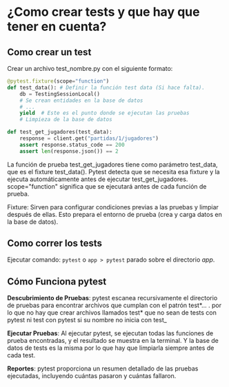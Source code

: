 # ¿Como crear tests y que hay que tener en cuenta?

## Como crear un test

Crear un archivo test_nombre.py con el siguiente formato:

```python
@pytest.fixture(scope="function")
def test_data(): # Definir la función test data (Si hace falta).
    db = TestingSessionLocal()
    # Se crean entidades en la base de datos
    # ...
    yield  # Este es el punto donde se ejecutan las pruebas
    # Limpieza de la base de datos

def test_get_jugadores(test_data):
    response = client.get("partidas/1/jugadores")
    assert response.status_code == 200
    assert len(response.json()) == 2
```

La función de prueba test_get_jugadores tiene como parámetro test_data, que es el fixture test_data(). Pytest detecta que se necesita esa fixture y la ejecuta
automáticamente antes de ejecutar test_get_jugadores.
scope="function" significa que se ejecutará antes de cada función de prueba.

Fixture: Sirven para configurar condiciones previas a las pruebas y limpiar después de ellas. Esto prepara el entorno de prueba (crea y carga datos en la base de datos).

## Como correr los tests

Ejecutar comando: `pytest` o `app > pytest` parado sobre el directorio _app_.

## Cómo Funciona pytest

**Descubrimiento de Pruebas**: pytest escanea recursivamente el directorio de pruebas para encontrar archivos que cumplan con el patrón test*... . por lo que no hay que crear archivos llamados test* que no sean de tests con pytest ni test con pytest si su nombre no inicia con test\_

**Ejecutar Pruebas**: Al ejecutar pytest, se ejecutan todas las funciones de prueba encontradas, y el resultado se muestra en la terminal.
Y la base de datos de tests es la misma por lo que hay que limpiarla siempre antes de cada test.

**Reportes**: pytest proporciona un resumen detallado de las pruebas ejecutadas, incluyendo cuántas pasaron y cuántas fallaron.
